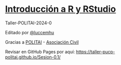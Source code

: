 # [Introducción a R y RStudio](https://taller-pucp-politai.github.io/Sesion-0.1/)

Taller-POLITAI-2024-0

Editado por [@luccemhu](https://github.com/luccemhu)
 
Gracias a [POLITAI](https://revistas.pucp.edu.pe/index.php/politai) - [Asociación Civil](https://www.instagram.com/politai_asoc_civil/)

Revisar en GitHub Pages por aquí: <https://taller-pucp-politai.github.io/Sesion-0.1/>

